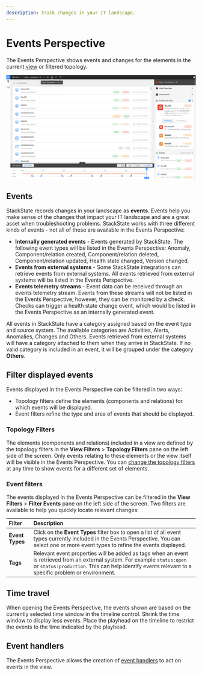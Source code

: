 ```yaml
---
description: Track changes in your IT landscape.
---
```


# Events Perspective

The Events Perspective shows events and changes for the elements in the current [view](/use/views/README.md) or filtered topology. 

![The Events Perspective](/.gitbook/assets/event-perspective.png)

## Events

StackState records changes in your landscape as **events**. Events help you make sense of the changes that impact your IT landscape and are a great asset when troubleshooting problems. StackState works with three different kinds of events - not all of these are available in the Events Perspective:

- **Internally generated events** - Events generated by StackState. The following event types will be listed in the Events Perspective: Anomaly, Component/relation created, Component/relation deleted, Component/relation updated, Health state changed, Version changed.
- **Events from external systems** - Some StackState integrations can retrieve events from external systems. All events retrieved from external systems will be listed in the Events Perspective.
- **Events telemetry streams** - Event data can be received through an events telemetry stream. Events from these streams will not be listed in the Events Perspective, however, they can be monitored by a check. Checks can trigger a health state change event, which would be listed in the Events Perspective as an internally generated event.

All events in StackState have a category assigned based on the event type and source system. The available categories are Activities, Alerts, Anomalies, Changes and Others. Events retrieved from external systems will have a category attached to them when they arrive in StackState. If no valid category is included in an event, it will be grouped under the category **Others**. 

## Filter displayed events

Events displayed in the Events Perspective can be filtered in two ways: 

- Topology filters define the elements (components and relations) for which events will be displayed.
- Event filters refine the type and area of events that should be displayed. 

### Topology Filters

The elements (components and relations) included in a view are defined by the topology filters in the **View Filters** > **Topology Filters** pane on the left side of the screen. Only events relating to these elements or the view itself will be visible in the Events Perspective. You can [change the topology filters](/use/views/filters.md) at any time to show events for a different set of elements. 

### Event filters

The events displayed in the Events Perspective can be filtered in the **View Filters** > **Filter Events** pane on the left side of the screen. Two filters are available to help you quickly locate relevant changes:

| Filter | Description |
|:---|:---|
| **Event Types** | Click on the **Event Types** filter box to open a list of all event types currently included in the Events Perspective. You can select one or more event types to refine the events displayed. |
| **Tags** | Relevant event properties will be added as tags when an event is retrieved from an external system. For example `status:open` or `status:production`. This can help identify  events relevant to a specific problem or environment.  |



## Time travel

When opening the Events Perspective, the events shown are based on the currently selected time window in the timeline control. Shrink the time window to display less events. Place the playhead on the timeline to restrict the events to the time indicated by the playhead.

## Event handlers

The Events Perspective allows the creation of [event handlers](/use/alerting.md) to act on events in the view.

